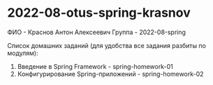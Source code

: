 # 2022-08-otus-spring-krasnov

ФИО - Краснов Антон Алексеевич
Группа - 2022-08-spring

Список домашних заданий (для удобства все задания разбиты по модулям):
1. Введение в Spring Framework -  spring-homework-01
2. Конфигурирование Spring-приложений -  spring-homework-02